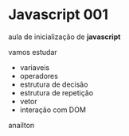 # Javascript 001
aula de inicialização de **javascript**

vamos estudar 
- variaveis
- operadores
- estrutura de decisão
- estrutura de repetição
- vetor
- interação com DOM

anailton
